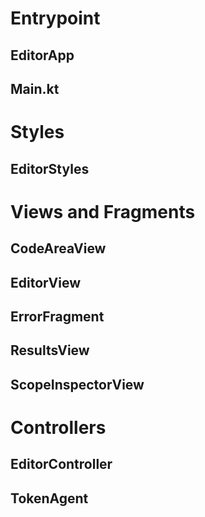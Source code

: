 # Entrypoint
## EditorApp
## Main.kt
# Styles
## EditorStyles
# Views and Fragments
## CodeAreaView
## EditorView
## ErrorFragment
## ResultsView
## ScopeInspectorView
# Controllers
## EditorController
## TokenAgent
